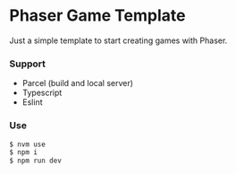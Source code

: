 # Phaser Game Template

Just a simple template to start creating games with Phaser.

### Support

* Parcel (build and local server)
* Typescript
* Eslint

### Use

```bash
$ nvm use
$ npm i
$ npm run dev
```

